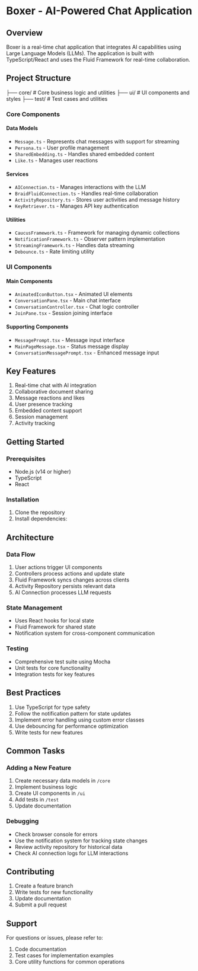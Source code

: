 # Boxer - AI-Powered Chat Application

## Overview
Boxer is a real-time chat application that integrates AI capabilities using Large Language Models (LLMs). The application is built with TypeScript/React and uses the Fluid Framework for real-time collaboration.

## Project Structure

├── core/           # Core business logic and utilities
├── ui/             # UI components and styles
├── test/           # Test cases and utilities


### Core Components

#### Data Models
- `Message.ts` - Represents chat messages with support for streaming
- `Persona.ts` - User profile management
- `SharedEmbedding.ts` - Handles shared embedded content
- `Like.ts` - Manages user reactions

#### Services
- `AIConnection.ts` - Manages interactions with the LLM
- `BraidFluidConnection.ts` - Handles real-time collaboration
- `ActivityRepository.ts` - Stores user activities and message history
- `KeyRetriever.ts` - Manages API key authentication

#### Utilities
- `CaucusFramework.ts` - Framework for managing dynamic collections
- `NotificationFramework.ts` - Observer pattern implementation
- `StreamingFramework.ts` - Handles data streaming
- `Debounce.ts` - Rate limiting utility

### UI Components

#### Main Components
- `AnimatedIconButton.tsx` - Animated UI elements
- `ConversationPane.tsx` - Main chat interface
- `ConversationController.tsx` - Chat logic controller
- `JoinPane.tsx` - Session joining interface

#### Supporting Components
- `MessagePrompt.tsx` - Message input interface
- `MainPageMessage.tsx` - Status message display
- `ConversationMessagePrompt.tsx` - Enhanced message input

## Key Features
1. Real-time chat with AI integration
2. Collaborative document sharing
3. Message reactions and likes
4. User presence tracking
5. Embedded content support
6. Session management
7. Activity tracking

## Getting Started

### Prerequisites
- Node.js (v14 or higher)
- TypeScript
- React

### Installation
1. Clone the repository
2. Install dependencies:


## Architecture

### Data Flow
1. User actions trigger UI components
2. Controllers process actions and update state
3. Fluid Framework syncs changes across clients
4. Activity Repository persists relevant data
5. AI Connection processes LLM requests

### State Management
- Uses React hooks for local state
- Fluid Framework for shared state
- Notification system for cross-component communication

### Testing
- Comprehensive test suite using Mocha
- Unit tests for core functionality
- Integration tests for key features

## Best Practices
1. Use TypeScript for type safety
2. Follow the notification pattern for state updates
3. Implement error handling using custom error classes
4. Use debouncing for performance optimization
5. Write tests for new features

## Common Tasks

### Adding a New Feature
1. Create necessary data models in `/core`
2. Implement business logic
3. Create UI components in `/ui`
4. Add tests in `/test`
5. Update documentation

### Debugging
- Check browser console for errors
- Use the notification system for tracking state changes
- Review activity repository for historical data
- Check AI connection logs for LLM interactions

## Contributing
1. Create a feature branch
2. Write tests for new functionality
3. Update documentation
4. Submit a pull request

## Support
For questions or issues, please refer to:
1. Code documentation
2. Test cases for implementation examples
3. Core utility functions for common operations
